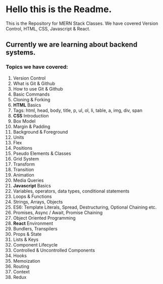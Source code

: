 # Hello this is the Readme.

This is the Repository for MERN Stack Classes. We have covered Version Control, HTML, CSS, Javascript & React.

## Currently we are learning about backend systems.

### Topics we have covered:

1. Version Control
2. What is Git & Github
3. How to use Git & Github
4. Basic Commands
5. Cloning & Forking
6. **HTML** Basics
7. Tags: html, head, body, title, p, ul, ol, li, table, a, img, div, span
8. **CSS** Introduction
9. Box Model
10. Margin & Padding
11. Background & Foreground
12. Units
13. Flex
14. Positions
15. Pseudo Elements & Classes
16. Grid System
17. Transform
18. Transition
19. Animation
20. Media Queries
21. **Javascript** Basics
22. Variables, operators, data types, conditional statements
23. Loops & Functions
24. Strings, Arrays, Objects
25. ES6: Template Literals, Spread, Destructuring, Optional Chaining etc.
26. Promises, Async / Await, Promise Chaining
27. Object Oriented Programming
28. **React** Environment
29. Bundlers, Transpilers
30. Props & State
31. Lists & Keys
32. Component Lifecycle
33. Controlled & Uncontrolled Components
34. Hooks
35. Memoization
36. Routing
37. Context
38. Redux
